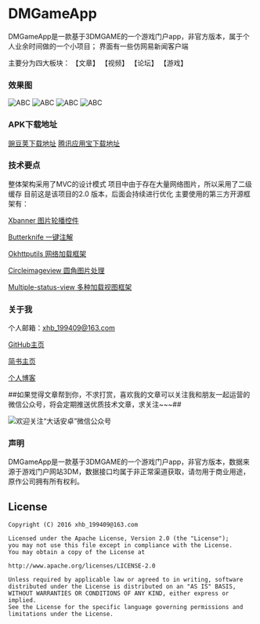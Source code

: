 # DMGameApp

  DMGameApp是一款基于3DMGAME的一个游戏门户app，非官方版本，属于个人业余时间做的一个小项目；
  界面有一些仿网易新闻客户端
  
  主要分为四大板块：
  【文章】
  【视频】
  【论坛】
  【游戏】
  
### 效果图
  
   ![ABC](https://github.com/xiaohaibin/DMGameApp/blob/master/screenshot/1.jpg) ![ABC](https://github.com/xiaohaibin/DMGameApp/blob/master/screenshot/2.jpg) ![ABC](https://github.com/xiaohaibin/DMGameApp/blob/master/screenshot/3.jpg) ![ABC](https://github.com/xiaohaibin/DMGameApp/blob/master/screenshot/4.jpg) 
  
### APK下载地址
  
  [豌豆荚下载地址](http://www.wandoujia.com/apps/com.stx.xhb.dmgameapp)
  [腾讯应用宝下载地址](http://android.myapp.com/myapp/detail.htm?apkName=com.stx.xhb.dmgameapp)
    
### 技术要点  
  
  整体架构采用了MVC的设计模式
  项目中由于存在大量网络图片，所以采用了二级缓存
  目前这是该项目的2.0 版本，后面会持续进行优化
  主要使用的第三方开源框架有：
 
 [Xbanner 图片轮播控件](https://github.com/xiaohaibin/XBanner) 
  
 [Butterknife  一键注解](https://github.com/JakeWharton/butterknife)
  
 [Okhttputils 网络加载框架](https://github.com/hongyangAndroid/okhttputils)
  
 [Circleimageview 圆角图片处理](https://github.com/hdodenhof/CircleImageView)
  
 [Multiple-status-view 多种加载视图框架](https://github.com/qyxxjd/MultipleStatusView)
  
### 关于我
  
个人邮箱：xhb_199409@163.com

[GitHub主页](https://github.com/xiaohaibin)

[简书主页](http://www.jianshu.com/users/42aed90cf5af/latest_articles)

[个人博客](http://blog.csdn.net/jxnk25)

##如果觉得文章帮到你，不求打赏，喜欢我的文章可以关注我和朋友一起运营的微信公众号，将会定期推送优质技术文章，求关注~~~##

![欢迎关注“大话安卓”微信公众号](http://upload-images.jianshu.io/upload_images/1956769-2f49dcb0dc5195b6.png?imageMogr2/auto-orient/strip%7CimageView2/2/w/1240)

### 声明

  DMGameApp是一款基于3DMGAME的一个游戏门户app，非官方版本，数据来源于游戏门户网站3DM，数据接口均属于非正常渠道获取，请勿用于商业用途，原作公司拥有所有权利。

License
--
    Copyright (C) 2016 xhb_199409@163.com

    Licensed under the Apache License, Version 2.0 (the "License");
    you may not use this file except in compliance with the License.
    You may obtain a copy of the License at

    http://www.apache.org/licenses/LICENSE-2.0

    Unless required by applicable law or agreed to in writing, software
    distributed under the License is distributed on an "AS IS" BASIS,
    WITHOUT WARRANTIES OR CONDITIONS OF ANY KIND, either express or implied.
    See the License for the specific language governing permissions and
    limitations under the License.
  
  
